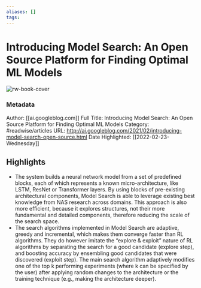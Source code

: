 ```yaml
---
aliases: []
tags:
---
```

# Introducing Model Search: An Open Source Platform for Finding Optimal ML Models

![rw-book-cover](https://readwise-assets.s3.amazonaws.com/static/images/article2.74d541386bbf.png)
### Metadata
Author: [[ai.googleblog.com]]
Full Title: Introducing Model Search: An Open Source Platform for Finding Optimal ML Models
Category: #readwise/articles
URL: http://ai.googleblog.com/2021/02/introducing-model-search-open-source.html
Date Highlighted: [[2022-02-23-Wednesday]]

## Highlights
- The system builds a neural network model from a set of predefined blocks, each of which represents a known micro-architecture, like LSTM, ResNet or Transformer layers. By using blocks of pre-existing architectural components, Model Search is able to leverage existing best knowledge from NAS research across domains. This approach is also more efficient, because it explores structures, not their more fundamental and detailed components, therefore reducing the scale of the search space.
- The search algorithms implemented in Model Search are adaptive, greedy and incremental, which makes them converge faster than RL algorithms. They do however imitate the “explore & exploit” nature of RL algorithms by separating the search for a good candidate (explore step), and boosting accuracy by ensembling good candidates that were discovered (exploit step). The main search algorithm adaptively modifies one of the top k performing experiments (where k can be specified by the user) after applying random changes to the architecture or the training technique (e.g., making the architecture deeper).

